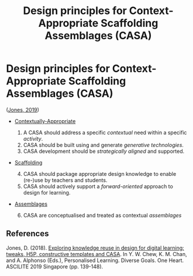 ﻿---
title: Design principles for Context-Appropriate Scaffolding Assemblages (CASA)
---
# Design principles for Context-Appropriate Scaffolding Assemblages (CASA)



([Jones, 2019](https://djon.es/blog/2019/08/08/exploring-knowledge-reuse-in-design-for-digital-learning-tweaks-h5p-constructive-templates-and-casa/#designPrinciples))

- [Contextually-Appropriate](https://djon.es/blog/2019/08/08/exploring-knowledge-reuse-in-design-for-digital-learning-tweaks-h5p-constructive-templates-and-casa/#contextually-appropriate)

  1. A CASA should address a specific *contextual* need within a specific *activity*.
  2. CASA should be built using and generate *generative technologies*.
  3. CASA development should be *strategically aligned* and supported.

- [Scaffolding](https://djon.es/blog/2019/08/08/exploring-knowledge-reuse-in-design-for-digital-learning-tweaks-h5p-constructive-templates-and-casa/#scaffolding)

  4. CASA should package appropriate design knowledge to enable (re-)use by teachers and students.
  5. CASA should actively support a *forward-oriented* approach to design for learning.

- [Assemblages](https://djon.es/blog/2019/08/08/exploring-knowledge-reuse-in-design-for-digital-learning-tweaks-h5p-constructive-templates-and-casa/#assemblages)

  6. CASA are conceptualised and treated as contextual *assemblages*


## References

Jones, D. (2018). [Exploring knowledge reuse in design for digital learning: tweaks, H5P, constructive templates and CASA](https://djon.es/blog/2019/08/08/exploring-knowledge-reuse-in-design-for-digital-learning-tweaks-h5p-constructive-templates-and-casa/). In Y. W. Chew, K. M. Chan, and A. Alphonso (Eds.), Personalised Learning. Diverse Goals. One Heart. ASCILITE 2019 Singapore (pp. 139-148).